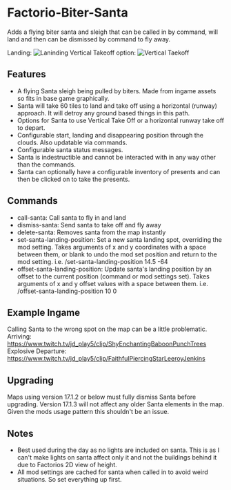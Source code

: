 # Factorio-Biter-Santa
Adds a flying biter santa and sleigh that can be called in by command, will land and then can be dismissed by command to fly away.

Landing:
![Laninding](https://thumbs.gfycat.com/UnimportantAlarmingHarborporpoise.webp)
Vertical Takeoff option:
![Vertical Taekoff](https://thumbs.gfycat.com/BlindAntiqueApe.webp)

Features
-------

- A flying Santa sleigh being pulled by biters. Made from ingame assets so fits in base game graphically.
- Santa will take 60 tiles to land and take off using a horizontal (runway) approach. It will detroy any ground based things in this path.
- Options for Santa to use Vertical Take Off or a horizontal runway take off to depart.
- Configurable start, landing and disappearing position through the clouds. Also updatable via commands.
- Configurable santa status messages.
- Santa is indestructible and cannot be interacted with in any way other than the commands.
- Santa can optionally have a configurable inventory of presents and can then be clicked on to take the presents.

Commands
-------

- call-santa: Call santa to fly in and land
- dismiss-santa: Send santa to take off and fly away
- delete-santa: Removes santa from the map instantly
- set-santa-landing-position: Set a new santa landing spot, overriding the mod setting. Takes arguments of x and y coordinates with a space between them, or blank to undo the mod set position and return to the mod setting. i.e. /set-santa-landing-position 14.5 -64
- offset-santa-landing-position: Update santa's landing position by an offset to the current position (command or mod settings set). Takes arguments of x and y offset values with a space between them. i.e. /offset-santa-landing-position 10 0


Example Ingame
----------
Calling Santa to the wrong spot on the map can be a little problematic.
Arriving: https://www.twitch.tv/jd_play5/clip/ShyEnchantingBaboonPunchTrees
Explosive Departure: https://www.twitch.tv/jd_play5/clip/FaithfulPiercingStarLeeroyJenkins


Upgrading
---------
Maps using version 17.1.2 or below must fully dismiss Santa before upgrading. Version 17.1.3 will not affect any older Santa elements in the map. Given the mods usage pattern this shouldn't be an issue.


Notes
-----

- Best used during the day as no lights are included on santa. This is as I can't make lights on santa affect only it and not the buildings behind it due to Factorios 2D view of height.
- All mod settings are cached for santa when called in to avoid weird situations. So set everything up first.